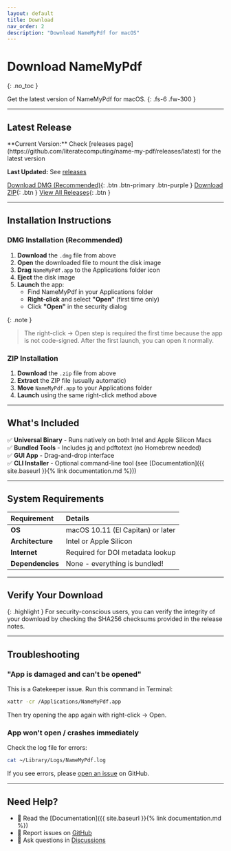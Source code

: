 ```yaml
---
layout: default
title: Download
nav_order: 2
description: "Download NameMyPdf for macOS"
---
```


# Download NameMyPdf
{: .no_toc }

Get the latest version of NameMyPdf for macOS.
{: .fs-6 .fw-300 }

---

## Latest Release

<div class="code-example" markdown="1">
**Current Version:** Check [releases page](https://github.com/literatecomputing/name-my-pdf/releases/latest) for the latest version

**Last Updated:** See [releases](https://github.com/literatecomputing/name-my-pdf/releases/latest)
</div>

[Download DMG (Recommended)](https://github.com/literatecomputing/name-my-pdf/releases/latest/download/NameMyPdf-latest.dmg){: .btn .btn-primary .btn-purple }
[Download ZIP](https://github.com/literatecomputing/name-my-pdf/releases/latest/download/NameMyPdf-latest.zip){: .btn }
[View All Releases](https://github.com/literatecomputing/name-my-pdf/releases){: .btn }

---

## Installation Instructions

### DMG Installation (Recommended)

1. **Download** the `.dmg` file from above
2. **Open** the downloaded file to mount the disk image
3. **Drag** `NameMyPdf.app` to the Applications folder icon
4. **Eject** the disk image
5. **Launch** the app:
   - Find NameMyPdf in your Applications folder
   - **Right-click** and select **"Open"** (first time only)
   - Click **"Open"** in the security dialog

{: .note }
> The right-click → Open step is required the first time because the app is not code-signed. After the first launch, you can open it normally.

### ZIP Installation

1. **Download** the `.zip` file from above
2. **Extract** the ZIP file (usually automatic)
3. **Move** `NameMyPdf.app` to your Applications folder
4. **Launch** using the same right-click method above

---

## What's Included

✅ **Universal Binary** - Runs natively on both Intel and Apple Silicon Macs  
✅ **Bundled Tools** - Includes jq and pdftotext (no Homebrew needed)  
✅ **GUI App** - Drag-and-drop interface  
✅ **CLI Installer** - Optional command-line tool (see [Documentation]({{ site.baseurl }}{% link documentation.md %}))  

---

## System Requirements

| Requirement | Details |
|:------------|:--------|
| **OS** | macOS 10.11 (El Capitan) or later |
| **Architecture** | Intel or Apple Silicon |
| **Internet** | Required for DOI metadata lookup |
| **Dependencies** | None - everything is bundled! |

---

## Verify Your Download

{: .highlight }
For security-conscious users, you can verify the integrity of your download by checking the SHA256 checksums provided in the release notes.

---

## Troubleshooting

### "App is damaged and can't be opened"

This is a Gatekeeper issue. Run this command in Terminal:

```bash
xattr -cr /Applications/NameMyPdf.app
```

Then try opening the app again with right-click → Open.

### App won't open / crashes immediately

Check the log file for errors:

```bash
cat ~/Library/Logs/NameMyPdf.log
```

If you see errors, please [open an issue](https://github.com/literatecomputing/name-my-pdf/issues) on GitHub.

---

## Need Help?

- 📖 Read the [Documentation]({{ site.baseurl }}{% link documentation.md %})
- 🐛 Report issues on [GitHub](https://github.com/literatecomputing/name-my-pdf/issues)
- 💬 Ask questions in [Discussions](https://github.com/literatecomputing/name-my-pdf/discussions)
